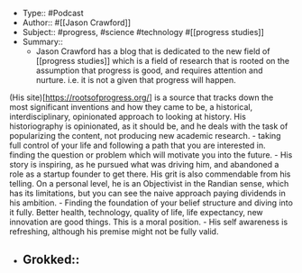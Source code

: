 - Type:: #Podcast
- Author:: #[[Jason Crawford]]
- Subject:: #progress, #science #technology #[[progress studies]]
- Summary::
    - Jason Crawford has a blog that is dedicated to the new field of [[progress studies]] which is a field of research that is rooted on the assumption that progress is good, and requires attention and nurture. i.e. it is not a given that progress will happen. 

(His site)[https://rootsofprogress.org/] is a source that tracks down the most significant inventions and how they came to be, a historical, interdisciplinary, opinionated approach to looking at history. His historiography is opinionated, as it should be, and he deals with the task of popularizing the content, not producing new academic research. 
    - taking full control of your life and following a path that you are interested in. finding the question or problem which will motivate you into the future.
        - His story is inspiring, as he pursued what was driving him, and abandoned a role as a startup founder to get there. His grit is also commendable from his telling. On a personal level, he is an Objectivist in the Randian sense, which has its limitations, but you can see the naive approach paying dividends in his ambition.
    - Finding the foundation of your belief structure and diving into it fully. Better health, technology, quality of life, life expectancy, new innovation are good things. This is a moral position.
        - His self awareness is refreshing, although his premise might not be fully valid. 
- Grokked::
    - 
